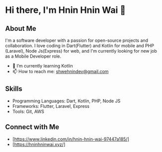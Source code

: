 # Hi there, I'm Hnin Hnin Wai 👋

## About Me

I'm a software developer with a passion for open-source projects and collaboration. I love coding in Dart(Flutter) and Kotlin for mobile and PHP (Laravel), Node Js(Express) for web, and I'm currently looking for new job as a Mobile Developer role.

- 🌱 I’m currently learning Kotlin
- 📫 How to reach me: shwehnindev@gmail.com

## Skills

- Programming Languages: Dart, Kotlin, PHP, Node JS
- Frameworks: Flutter, Laravel, Express
- Tools: Git, AWS

## Connect with Me

- [https://www.linkedin.com/in/hnin-hnin-wai-97447a185/]
- [https://hninhninwai.xyz/]
